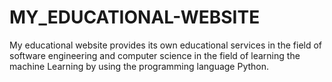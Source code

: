 # MY_EDUCATIONAL-WEBSITE
My educational website provides its own educational services in the field of software engineering and computer science in the field of learning the  machine Learning by using the programming language Python.
